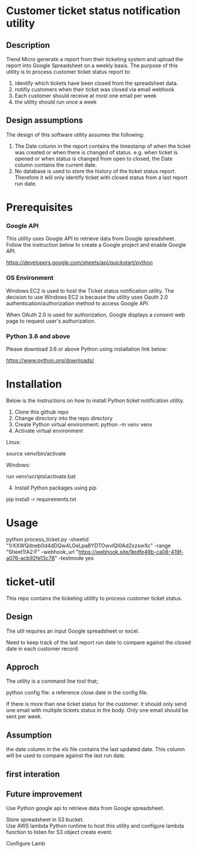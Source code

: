 # Customer ticket status notification utility


## Description

Trend Micro generate a report from their ticketing system and upload the report into Google Spreadsheet on a weekly basis. 
The purpose of this utility is to process customer ticket status report to:
1. identify which tickets have been closed from the spreadsheet data.
2. notifiy customers when their ticket was closed via email webhook 
3. Each customer should receive at most one email per week
4. the utility should run once a week



## Design assumptions

The design of this software utility assumes the following:

1. The Date column in the report contains the  timestamp of when the ticket was created or when there is changed of status. 
    e.g. when ticket is opened or when status is changed from open to closed, the Date column contains the current date.
2. No database is used to store the history of the ticket status report. Therefore it will only identify ticket with closed status from a last report run date.




# Prerequisites



### Google API
 
This utility uses Google API to retrieve data from Google spreadsheet.
Follow the instruction below to create a Google project and enable Google API.

https://developers.google.com/sheets/api/quickstart/python


### OS Environment

Windows EC2 is used to host the Ticket status notification utility.  The decision to use Windows EC2 is because the utility uses
Oauth 2.0 authentication/authorization method to access Google API. 

When OAuth 2.0 is used for authorization, Google displays a consent web page to request user's authorization.



### Python 3.6 and above

Please download 3.6 or above Python using installation link below:

https://www.python.org/downloads/




# Installation

Below is the instructions on how to install Python ticket notification utility.

1. Clone this github repo
2. Change directory into the repo directory
3. Create Python virtual environment:
    python -m venv venv
4. Activate virtual environment

Linux:

source venv/bin/activate

Windows:

run venv\scripts\activate.bat

4. Install Python packages using pip

pip install -r requirements.txt





# Usage


python process_ticket.py -sheetid "1rXXWQdneb0d4dDQw4LOeLpa8YDTOwvlQl0Ad2xzswXc" -range "Sheet1!A2:F" -webhook_url "https://webhook.site/9edfe49b-ca08-419f-a076-acb92fe13c78" -testmode yes



# ticket-util
This repo contains the ticketing utililty to process customer ticket status.

## Design

The util requires an input Google spreadsheet or excel.

Need to keep track of the last report run date to compare against the closed date in each customer record. 


## Approch

The utility is a command line tool that;


python config file:
a reference close date in the config file.

If there is more than one ticket status for the customer. it should only send one email with multiple tickets status in the body.
Only one email should be sent per week.


## Assumption
the date column in the xls file contains the last updated date.  This column will be used to compare against the last run date.

## first interation







## Future improvement

Use Python google api to retrieve data from Google spreadsheet.


Store spreadsheet in S3 bucket.   
Use AWS lambda Python runtime to host this utility and configure lambda function to listen for S3 object create event.



Configure Lamb




